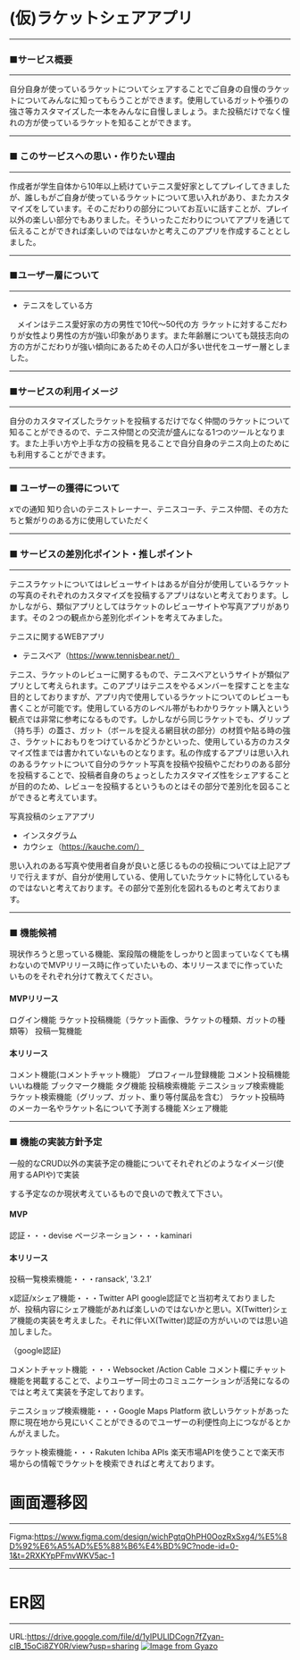# (仮)ラケットシェアアプリ
***
### ■サービス概要
***
自分自身が使っているラケットについてシェアすることでご自身の自慢のラケットについてみんなに知ってもらうことができます。使用しているガットや張りの強さ等カスタマイズした一本をみんなに自慢しましょう。また投稿だけでなく憧れの方が使っているラケットを知ることができます。
***
### ■ このサービスへの思い・作りたい理由
***
作成者が学生自体から10年以上続けていテニス愛好家としてプレイしてきましたが、誰しもがご自身が使っているラケットについて思い入れがあり、またカスタマイズをしています。そのこだわりの部分についてお互いに話すことが、プレイ以外の楽しい部分でもありました。そういったこだわりについてアプリを通じて伝えることができれば楽しいのではないかと考えこのアプリを作成することとしました。
***
### ■ユーザー層について
***
- テニスをしている方

　メインはテニス愛好家の方の男性で10代〜50代の方
ラケットに対するこだわりが女性より男性の方が強い印象があります。また年齢層についても競技志向の方の方がこだわりが強い傾向にあるためその人口が多い世代をユーザー層としました。
***
### ■サービスの利用イメージ
***
自分のカスタマイズしたラケットを投稿するだけでなく仲間のラケットについて知ることができるので、テニス仲間との交流が盛んになる1つのツールとなります。また上手い方や上手な方の投稿を見ることで自分自身のテニス向上のためにも利用することができます。
***
### ■ ユーザーの獲得について
xでの通知
知り合いのテニストレーナー、テニスコーチ、テニス仲間、その方たちと繋がりのある方に使用していただく
***
### ■ サービスの差別化ポイント・推しポイント
***
テニスラケットについてはレビューサイトはあるが自分が使用しているラケットの写真のそれぞれのカスタマイズを投稿するアプリはないと考えております。しかしながら、類似アプリとしてはラケットのレビューサイトや写真アプリがあります。その２つの観点から差別化ポイントを考えてみました。

テニスに関するWEBアプリ

- テニスベア（https://www.tennisbear.net/）

テニス、ラケットのレビューに関するもので、テニスベアというサイトが類似アプリとして考えられます。このアプリはテニスをやるメンバーを探すことを主な目的としておりますが、アプリ内で使用しているラケットについてのレビューも書くことが可能です。使用している方のレベル帯がもわかりラケット購入という観点では非常に参考になるものです。しかしながら同じラケットでも、グリップ（持ち手）の蓋さ、ガット（ボールを捉える網目状の部分）の材質や貼る時の強さ、ラケットにおもりをつけているかどうかといった、使用している方のカスタマイズ性までは書かれていないものとなります。私の作成するアプリは思い入れのあるラケットについて自分のラケット写真を投稿や投稿やこだわりのある部分を投稿することで、投稿者自身のちょっとしたカスタマイズ性をシェアすることが目的のため、レビューを投稿するというものとはその部分で差別化を図ることができると考えています。

写真投稿のシェアアプリ

- インスタグラム
- カウシェ（https://kauche.com/）

思い入れのある写真や使用者自身が良いと感じるものの投稿については上記アプリで行えますが、自分が使用している、使用していたラケットに特化しているものではないと考えております。その部分で差別化を図れるものと考えております。
***
### ■ 機能候補
現状作ろうと思っている機能、案段階の機能をしっかりと固まっていなくても構わないのでMVPリリース時に作っていたいもの、本リリースまでに作っていたいものをそれぞれ分けて教えてください。

#### MVPリリース
ログイン機能
ラケット投稿機能（ラケット画像、ラケットの種類、ガットの種類等）
投稿一覧機能

#### 本リリース
コメント機能(コメントチャット機能）
プロフィール登録機能
コメント投稿機能
いいね機能
ブックマーク機能
タグ機能
投稿検索機能
テニスショップ検索機能
ラケット検索機能（グリップ、ガット、重り等付属品を含む）
ラケット投稿時のメーカー名やラケット名について予測する機能
Xシェア機能
***
### ■ 機能の実装方針予定
一般的なCRUD以外の実装予定の機能についてそれぞれどのようなイメージ(使用するAPIや)で実装

する予定なのか現状考えているもので良いので教えて下さい。

#### MVP
認証・・・devise
ページネーション・・・kaminari

#### 本リリース
投稿一覧検索機能・・・ransack', '3.2.1’

x認証/xシェア機能・・・Twitter API
 google認証でと当初考えておりましたが、投稿内容にシェア機能があれば楽しいのではないかと思い。X(Twitter)シェア機能の実装を考えました。それに伴いX(Twitter)認証の方がいいのでは思い追加しました。

（google認証)

コメントチャット機能 ・・・Websocket /Action Cable
 コメント欄にチャット機能を掲載することで、よりユーザー同士のコミュニケーションが活発になるのではと考えて実装を予定しております。

テニスショップ検索機能・・・Google Maps Platform
 欲しいラケットがあった際に現在地から見にいくことができるのでユーザーの利便性向上につながるとかんがえました。

ラケット検索機能・・・Rakuten Ichiba APIs
 楽天市場APIを使うことで楽天市場からの情報でラケットを検索できればと考えております。

# 画面遷移図
***
Figma:https://www.figma.com/design/wichPgtqOhPH0OozRxSxg4/%E5%8D%92%E6%A5%AD%E5%88%B6%E4%BD%9C?node-id=0-1&t=2RXKYpPFmvWKV5ac-1
***
# ER図
***
URL:https://drive.google.com/file/d/1yIPULIDCogn7fZyan-cIB_15oCi8ZY0R/view?usp=sharing
[![Image from Gyazo](https://i.gyazo.com/73d43bdb19204c22370aa3b1486b16e6.png)](https://gyazo.com/73d43bdb19204c22370aa3b1486b16e6)
